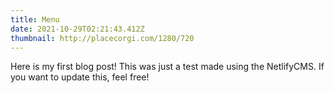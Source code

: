 ```yaml
---
title: Menu
date: 2021-10-29T02:21:43.412Z
thumbnail: http://placecorgi.com/1280/720
---
```


Here is my first blog post! This was just a test made using the NetlifyCMS.
If you want to update this, feel free!